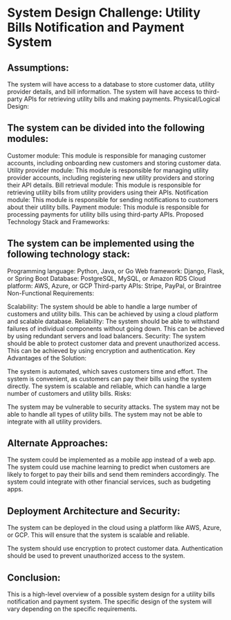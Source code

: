 # System Design Challenge: Utility Bills Notification and Payment System

## Assumptions:

The system will have access to a database to store customer data, utility provider details, and bill information.
The system will have access to third-party APIs for retrieving utility bills and making payments.
Physical/Logical Design:

## The system can be divided into the following modules:

Customer module: This module is responsible for managing customer accounts, including onboarding new customers and storing customer data.
Utility provider module: This module is responsible for managing utility provider accounts, including registering new utility providers and storing their API details.
Bill retrieval module: This module is responsible for retrieving utility bills from utility providers using their APIs.
Notification module: This module is responsible for sending notifications to customers about their utility bills.
Payment module: This module is responsible for processing payments for utility bills using third-party APIs.
Proposed Technology Stack and Frameworks:

## The system can be implemented using the following technology stack:

Programming language: Python, Java, or Go
Web framework: Django, Flask, or Spring Boot
Database: PostgreSQL, MySQL, or Amazon RDS
Cloud platform: AWS, Azure, or GCP
Third-party APIs: Stripe, PayPal, or Braintree
Non-Functional Requirements:

Scalability: The system should be able to handle a large number of customers and utility bills. This can be achieved by using a cloud platform and scalable database.
Reliability: The system should be able to withstand failures of individual components without going down. This can be achieved by using redundant servers and load balancers.
Security: The system should be able to protect customer data and prevent unauthorized access. This can be achieved by using encryption and authentication.
Key Advantages of the Solution:

The system is automated, which saves customers time and effort.
The system is convenient, as customers can pay their bills using the system directly.
The system is scalable and reliable, which can handle a large number of customers and utility bills.
Risks:

The system may be vulnerable to security attacks.
The system may not be able to handle all types of utility bills.
The system may not be able to integrate with all utility providers.

## Alternate Approaches:

The system could be implemented as a mobile app instead of a web app.
The system could use machine learning to predict when customers are likely to forget to pay their bills and send them reminders accordingly.
The system could integrate with other financial services, such as budgeting apps.

## Deployment Architecture and Security:

The system can be deployed in the cloud using a platform like AWS, Azure, or GCP. This will ensure that the system is scalable and reliable.

The system should use encryption to protect customer data. Authentication should be used to prevent unauthorized access to the system.

## Conclusion:

This is a high-level overview of a possible system design for a utility bills notification and payment system. The specific design of the system will vary depending on the specific requirements.
